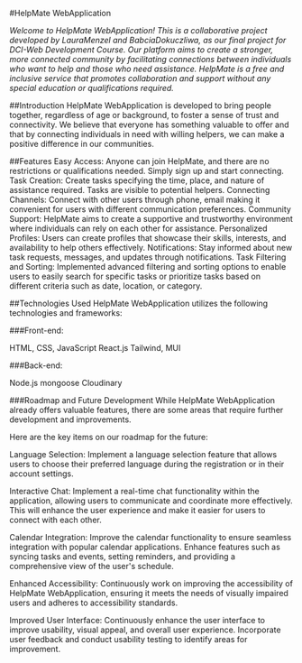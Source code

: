 #HelpMate WebApplication

*Welcome to HelpMate WebApplication!
This is a collaborative project developed by LauraMenzel and BabciaDokuczliwa, as our final project for DCI-Web Development Course. 
Our platform aims to create a stronger, more connected community by facilitating connections between individuals who want to help and those who need assistance. 
HelpMate is a free and inclusive service that promotes collaboration and support without any special education or qualifications required.*



##Introduction
HelpMate WebApplication is developed to bring people together, regardless of age or background, to foster a sense of trust and connectivity.
We believe that everyone has something valuable to offer and that by connecting individuals in need with willing helpers, we can make a positive difference in our communities.

##Features
Easy Access: Anyone can join HelpMate, and there are no restrictions or qualifications needed. Simply sign up and start connecting.
Task Creation: Create tasks specifying the time, place, and nature of assistance required. Tasks are visible to potential helpers.
Connecting Channels: Connect with other users through phone, email making it convenient for users with different communication preferences.
Community Support: HelpMate aims to create a supportive and trustworthy environment where individuals can rely on each other for assistance.
Personalized Profiles: Users can create profiles that showcase their skills, interests, and availability to help others effectively.
Notifications: Stay informed about new task requests, messages, and updates through notifications.
Task Filtering and Sorting: Implemented advanced filtering and sorting options to enable users to easily search for specific tasks or prioritize tasks based on different criteria such as date, location, or category.


##Technologies Used
HelpMate WebApplication utilizes the following technologies and frameworks:

###Front-end:

HTML, CSS, JavaScript
React.js
Tailwind, MUI

###Back-end:

Node.js
mongoose
Cloudinary

###Roadmap and Future Development
While HelpMate WebApplication already offers valuable features, there are some areas that require further development and improvements. 

Here are the key items on our roadmap for the future:

Language Selection: Implement a language selection feature that allows users to choose their preferred language during the registration or in their account settings.

Interactive Chat: Implement a real-time chat functionality within the application, allowing users to communicate and coordinate more effectively. This will enhance the user experience and make it easier for users to connect with each other.

Calendar Integration: Improve the calendar functionality to ensure seamless integration with popular calendar applications. Enhance features such as syncing tasks and events, setting reminders, and providing a comprehensive view of the user's schedule.

Enhanced Accessibility: Continuously work on improving the accessibility of HelpMate WebApplication, ensuring it meets the needs of visually impaired users and adheres to accessibility standards.

Improved User Interface: Continuously enhance the user interface to improve usability, visual appeal, and overall user experience. Incorporate user feedback and conduct usability testing to identify areas for improvement.

